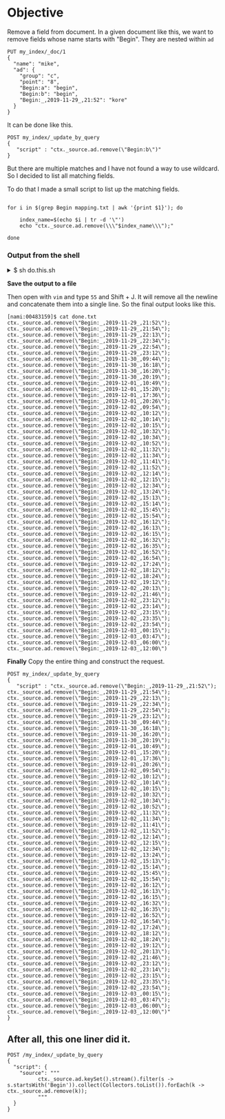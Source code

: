 # Objective

Remove a field from document.
In a given document like this, we want to remove fields whose name starts with "Begin".
They are nested within `ad`


```
PUT my_index/_doc/1
{
  "name": "mike",
  "ad": {
    "group": "c",
    "point": "8",
    "Begin:a": "begin",
    "Begin:b": "begin",
    "Begin:_,2019-11-29_,21:52": "kore"
  }
}
```

It can be done like this.

```
POST my_index/_update_by_query
{
   "script" : "ctx._source.ad.remove(\"Begin:b\")"
}
```

But there are multiple matches and I have not found a way to use wildcard.
So I decided to list all matching fields.

To do that I made a small script to list up the matching fields. 


```

for i in $(grep Begin mapping.txt | awk '{print $1}'); do

	index_name=$(echo $i | tr -d '\"')
	echo "ctx._source.ad.remove(\\\"$index_name\\\");"

done
```


### Output from the shell
<details>
  <summary>$ sh do.this.sh</summary>
  

ctx._source.ad.remove(\"Begin:_,2019-11-29_,21:52\");
ctx._source.ad.remove(\"Begin:_,2019-11-29_,21:54\");
ctx._source.ad.remove(\"Begin:_,2019-11-29_,22:13\");
ctx._source.ad.remove(\"Begin:_,2019-11-29_,22:34\");
ctx._source.ad.remove(\"Begin:_,2019-11-29_,22:54\");
ctx._source.ad.remove(\"Begin:_,2019-11-29_,23:12\");
ctx._source.ad.remove(\"Begin:_,2019-11-30_,09:44\");
ctx._source.ad.remove(\"Begin:_,2019-11-30_,16:18\");
ctx._source.ad.remove(\"Begin:_,2019-11-30_,16:20\");
ctx._source.ad.remove(\"Begin:_,2019-11-30_,20:19\");
ctx._source.ad.remove(\"Begin:_,2019-12-01_,10:49\");
ctx._source.ad.remove(\"Begin:_,2019-12-01_,15:20\");
ctx._source.ad.remove(\"Begin:_,2019-12-01_,17:36\");
ctx._source.ad.remove(\"Begin:_,2019-12-01_,20:26\");
ctx._source.ad.remove(\"Begin:_,2019-12-02_,09:54\");
ctx._source.ad.remove(\"Begin:_,2019-12-02_,10:12\");
ctx._source.ad.remove(\"Begin:_,2019-12-02_,10:14\");
ctx._source.ad.remove(\"Begin:_,2019-12-02_,10:15\");
ctx._source.ad.remove(\"Begin:_,2019-12-02_,10:32\");
ctx._source.ad.remove(\"Begin:_,2019-12-02_,10:34\");
ctx._source.ad.remove(\"Begin:_,2019-12-02_,10:52\");
ctx._source.ad.remove(\"Begin:_,2019-12-02_,11:32\");
ctx._source.ad.remove(\"Begin:_,2019-12-02_,11:34\");
ctx._source.ad.remove(\"Begin:_,2019-12-02_,11:41\");
ctx._source.ad.remove(\"Begin:_,2019-12-02_,11:52\");
ctx._source.ad.remove(\"Begin:_,2019-12-02_,12:14\");
ctx._source.ad.remove(\"Begin:_,2019-12-02_,12:15\");
ctx._source.ad.remove(\"Begin:_,2019-12-02_,12:34\");
ctx._source.ad.remove(\"Begin:_,2019-12-02_,13:24\");
ctx._source.ad.remove(\"Begin:_,2019-12-02_,15:13\");
ctx._source.ad.remove(\"Begin:_,2019-12-02_,15:14\");
ctx._source.ad.remove(\"Begin:_,2019-12-02_,15:45\");
ctx._source.ad.remove(\"Begin:_,2019-12-02_,15:54\");
ctx._source.ad.remove(\"Begin:_,2019-12-02_,16:12\");
ctx._source.ad.remove(\"Begin:_,2019-12-02_,16:13\");
ctx._source.ad.remove(\"Begin:_,2019-12-02_,16:15\");
ctx._source.ad.remove(\"Begin:_,2019-12-02_,16:32\");
ctx._source.ad.remove(\"Begin:_,2019-12-02_,16:35\");
ctx._source.ad.remove(\"Begin:_,2019-12-02_,16:52\");
ctx._source.ad.remove(\"Begin:_,2019-12-02_,16:54\");
ctx._source.ad.remove(\"Begin:_,2019-12-02_,17:24\");
ctx._source.ad.remove(\"Begin:_,2019-12-02_,18:12\");
ctx._source.ad.remove(\"Begin:_,2019-12-02_,18:24\");
ctx._source.ad.remove(\"Begin:_,2019-12-02_,19:12\");
ctx._source.ad.remove(\"Begin:_,2019-12-02_,20:13\");
ctx._source.ad.remove(\"Begin:_,2019-12-02_,21:46\");
ctx._source.ad.remove(\"Begin:_,2019-12-02_,23:12\");
ctx._source.ad.remove(\"Begin:_,2019-12-02_,23:14\");
ctx._source.ad.remove(\"Begin:_,2019-12-02_,23:15\");
ctx._source.ad.remove(\"Begin:_,2019-12-02_,23:35\");
ctx._source.ad.remove(\"Begin:_,2019-12-02_,23:54\");
ctx._source.ad.remove(\"Begin:_,2019-12-03_,00:15\");
ctx._source.ad.remove(\"Begin:_,2019-12-03_,03:47\");
ctx._source.ad.remove(\"Begin:_,2019-12-03_,06:00\");
ctx._source.ad.remove(\"Begin:_,2019-12-03_,12:00\");
</details>

**Save the output to a file**

Then open with `vim` and type `55` and Shift + J.
It will remove all the newline and concatenate them into a single line.
So the final output looks like this.


```
[nami:00483159]$ cat done.txt 
ctx._source.ad.remove(\"Begin:_,2019-11-29_,21:52\"); ctx._source.ad.remove(\"Begin:_,2019-11-29_,21:54\"); ctx._source.ad.remove(\"Begin:_,2019-11-29_,22:13\"); ctx._source.ad.remove(\"Begin:_,2019-11-29_,22:34\"); ctx._source.ad.remove(\"Begin:_,2019-11-29_,22:54\"); ctx._source.ad.remove(\"Begin:_,2019-11-29_,23:12\"); ctx._source.ad.remove(\"Begin:_,2019-11-30_,09:44\"); ctx._source.ad.remove(\"Begin:_,2019-11-30_,16:18\"); ctx._source.ad.remove(\"Begin:_,2019-11-30_,16:20\"); ctx._source.ad.remove(\"Begin:_,2019-11-30_,20:19\"); ctx._source.ad.remove(\"Begin:_,2019-12-01_,10:49\"); ctx._source.ad.remove(\"Begin:_,2019-12-01_,15:20\"); ctx._source.ad.remove(\"Begin:_,2019-12-01_,17:36\"); ctx._source.ad.remove(\"Begin:_,2019-12-01_,20:26\"); ctx._source.ad.remove(\"Begin:_,2019-12-02_,09:54\"); ctx._source.ad.remove(\"Begin:_,2019-12-02_,10:12\"); ctx._source.ad.remove(\"Begin:_,2019-12-02_,10:14\"); ctx._source.ad.remove(\"Begin:_,2019-12-02_,10:15\"); ctx._source.ad.remove(\"Begin:_,2019-12-02_,10:32\"); ctx._source.ad.remove(\"Begin:_,2019-12-02_,10:34\"); ctx._source.ad.remove(\"Begin:_,2019-12-02_,10:52\"); ctx._source.ad.remove(\"Begin:_,2019-12-02_,11:32\"); ctx._source.ad.remove(\"Begin:_,2019-12-02_,11:34\"); ctx._source.ad.remove(\"Begin:_,2019-12-02_,11:41\"); ctx._source.ad.remove(\"Begin:_,2019-12-02_,11:52\"); ctx._source.ad.remove(\"Begin:_,2019-12-02_,12:14\"); ctx._source.ad.remove(\"Begin:_,2019-12-02_,12:15\"); ctx._source.ad.remove(\"Begin:_,2019-12-02_,12:34\"); ctx._source.ad.remove(\"Begin:_,2019-12-02_,13:24\"); ctx._source.ad.remove(\"Begin:_,2019-12-02_,15:13\"); ctx._source.ad.remove(\"Begin:_,2019-12-02_,15:14\"); ctx._source.ad.remove(\"Begin:_,2019-12-02_,15:45\"); ctx._source.ad.remove(\"Begin:_,2019-12-02_,15:54\"); ctx._source.ad.remove(\"Begin:_,2019-12-02_,16:12\"); ctx._source.ad.remove(\"Begin:_,2019-12-02_,16:13\"); ctx._source.ad.remove(\"Begin:_,2019-12-02_,16:15\"); ctx._source.ad.remove(\"Begin:_,2019-12-02_,16:32\"); ctx._source.ad.remove(\"Begin:_,2019-12-02_,16:35\"); ctx._source.ad.remove(\"Begin:_,2019-12-02_,16:52\"); ctx._source.ad.remove(\"Begin:_,2019-12-02_,16:54\"); ctx._source.ad.remove(\"Begin:_,2019-12-02_,17:24\"); ctx._source.ad.remove(\"Begin:_,2019-12-02_,18:12\"); ctx._source.ad.remove(\"Begin:_,2019-12-02_,18:24\"); ctx._source.ad.remove(\"Begin:_,2019-12-02_,19:12\"); ctx._source.ad.remove(\"Begin:_,2019-12-02_,20:13\"); ctx._source.ad.remove(\"Begin:_,2019-12-02_,21:46\"); ctx._source.ad.remove(\"Begin:_,2019-12-02_,23:12\"); ctx._source.ad.remove(\"Begin:_,2019-12-02_,23:14\"); ctx._source.ad.remove(\"Begin:_,2019-12-02_,23:15\"); ctx._source.ad.remove(\"Begin:_,2019-12-02_,23:35\"); ctx._source.ad.remove(\"Begin:_,2019-12-02_,23:54\"); ctx._source.ad.remove(\"Begin:_,2019-12-03_,00:15\"); ctx._source.ad.remove(\"Begin:_,2019-12-03_,03:47\"); ctx._source.ad.remove(\"Begin:_,2019-12-03_,06:00\"); ctx._source.ad.remove(\"Begin:_,2019-12-03_,12:00\")
```

**Finally**
Copy the entire thing and construct the request.

```
POST my_index/_update_by_query
{
   "script" : "ctx._source.ad.remove(\"Begin:_,2019-11-29_,21:52\"); ctx._source.ad.remove(\"Begin:_,2019-11-29_,21:54\"); ctx._source.ad.remove(\"Begin:_,2019-11-29_,22:13\"); ctx._source.ad.remove(\"Begin:_,2019-11-29_,22:34\"); ctx._source.ad.remove(\"Begin:_,2019-11-29_,22:54\"); ctx._source.ad.remove(\"Begin:_,2019-11-29_,23:12\"); ctx._source.ad.remove(\"Begin:_,2019-11-30_,09:44\"); ctx._source.ad.remove(\"Begin:_,2019-11-30_,16:18\"); ctx._source.ad.remove(\"Begin:_,2019-11-30_,16:20\"); ctx._source.ad.remove(\"Begin:_,2019-11-30_,20:19\"); ctx._source.ad.remove(\"Begin:_,2019-12-01_,10:49\"); ctx._source.ad.remove(\"Begin:_,2019-12-01_,15:20\"); ctx._source.ad.remove(\"Begin:_,2019-12-01_,17:36\"); ctx._source.ad.remove(\"Begin:_,2019-12-01_,20:26\"); ctx._source.ad.remove(\"Begin:_,2019-12-02_,09:54\"); ctx._source.ad.remove(\"Begin:_,2019-12-02_,10:12\"); ctx._source.ad.remove(\"Begin:_,2019-12-02_,10:14\"); ctx._source.ad.remove(\"Begin:_,2019-12-02_,10:15\"); ctx._source.ad.remove(\"Begin:_,2019-12-02_,10:32\"); ctx._source.ad.remove(\"Begin:_,2019-12-02_,10:34\"); ctx._source.ad.remove(\"Begin:_,2019-12-02_,10:52\"); ctx._source.ad.remove(\"Begin:_,2019-12-02_,11:32\"); ctx._source.ad.remove(\"Begin:_,2019-12-02_,11:34\"); ctx._source.ad.remove(\"Begin:_,2019-12-02_,11:41\"); ctx._source.ad.remove(\"Begin:_,2019-12-02_,11:52\"); ctx._source.ad.remove(\"Begin:_,2019-12-02_,12:14\"); ctx._source.ad.remove(\"Begin:_,2019-12-02_,12:15\"); ctx._source.ad.remove(\"Begin:_,2019-12-02_,12:34\"); ctx._source.ad.remove(\"Begin:_,2019-12-02_,13:24\"); ctx._source.ad.remove(\"Begin:_,2019-12-02_,15:13\"); ctx._source.ad.remove(\"Begin:_,2019-12-02_,15:14\"); ctx._source.ad.remove(\"Begin:_,2019-12-02_,15:45\"); ctx._source.ad.remove(\"Begin:_,2019-12-02_,15:54\"); ctx._source.ad.remove(\"Begin:_,2019-12-02_,16:12\"); ctx._source.ad.remove(\"Begin:_,2019-12-02_,16:13\"); ctx._source.ad.remove(\"Begin:_,2019-12-02_,16:15\"); ctx._source.ad.remove(\"Begin:_,2019-12-02_,16:32\"); ctx._source.ad.remove(\"Begin:_,2019-12-02_,16:35\"); ctx._source.ad.remove(\"Begin:_,2019-12-02_,16:52\"); ctx._source.ad.remove(\"Begin:_,2019-12-02_,16:54\"); ctx._source.ad.remove(\"Begin:_,2019-12-02_,17:24\"); ctx._source.ad.remove(\"Begin:_,2019-12-02_,18:12\"); ctx._source.ad.remove(\"Begin:_,2019-12-02_,18:24\"); ctx._source.ad.remove(\"Begin:_,2019-12-02_,19:12\"); ctx._source.ad.remove(\"Begin:_,2019-12-02_,20:13\"); ctx._source.ad.remove(\"Begin:_,2019-12-02_,21:46\"); ctx._source.ad.remove(\"Begin:_,2019-12-02_,23:12\"); ctx._source.ad.remove(\"Begin:_,2019-12-02_,23:14\"); ctx._source.ad.remove(\"Begin:_,2019-12-02_,23:15\"); ctx._source.ad.remove(\"Begin:_,2019-12-02_,23:35\"); ctx._source.ad.remove(\"Begin:_,2019-12-02_,23:54\"); ctx._source.ad.remove(\"Begin:_,2019-12-03_,00:15\"); ctx._source.ad.remove(\"Begin:_,2019-12-03_,03:47\"); ctx._source.ad.remove(\"Begin:_,2019-12-03_,06:00\"); ctx._source.ad.remove(\"Begin:_,2019-12-03_,12:00\")"
}
```

## After all, this one liner did it.

```
POST /my_index/_update_by_query
{
  "script": {
    "source": """
          ctx._source.ad.keySet().stream().filter(s -> s.startsWith('Begin')).collect(Collectors.toList()).forEach(k -> ctx._source.ad.remove(k));
          """
  }
}

  ```

